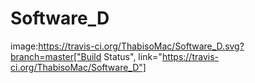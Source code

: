 # Software_D
image:https://travis-ci.org/ThabisoMac/Software_D.svg?branch=master["Build Status", link="https://travis-ci.org/ThabisoMac/Software_D"]
